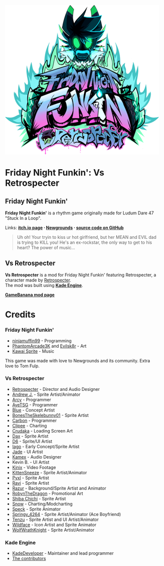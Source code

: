 
![Vs Retrospecter logo](art/Logo.png)

# Friday Night Funkin': Vs Retrospecter
## Friday Night Funkin'
**Friday Night Funkin'** is a rhythm game originally made for Ludum Dare 47 "Stuck In a Loop".

Links: **[itch.io page](https://ninja-muffin24.itch.io/funkin) ⋅ [Newgrounds](https://www.newgrounds.com/portal/view/770371) ⋅ [source code on GitHub](https://github.com/ninjamuffin99/Funkin)**
> Uh oh! Your tryin to kiss ur hot girlfriend, but her MEAN and EVIL dad is trying to KILL you! He's an ex-rockstar, the only way to get to his heart? The power of music... 

## Vs Retrospecter
**Vs Retrospecter** is a mod for Friday Night Funkin' featuring Retrospecter, a character made by [Retrospecter](https://twitter.com/RetroSpecter_).  
The mod was built using **[Kade Engine](https://github.com/KadeDev/Kade-Engine)**.

**[GameBanana mod page](https://gamebanana.com/mods/311759)**

# Credits
### Friday Night Funkin'
 - [ninjamuffin99](https://twitter.com/ninja_muffin99) - Programming
 - [PhantomArcade3K](https://twitter.com/phantomarcade3k) and [Evilsk8r](https://twitter.com/evilsk8r) - Art
 - [Kawai Sprite](https://twitter.com/kawaisprite) - Music

This game was made with love to Newgrounds and its community. Extra love to Tom Fulp.

### Vs Retrospecter
- [Retrospecter](https://twitter.com/RetroSpecter_) - Director and Audio Designer
- [Andrew J.](https://twitter.com/andrewmjart) - Sprite Artist/Animator
- [Arcy](https://twitter.com/AwkwardArcy) - Programmer
- [AyeTSG](https://twitter.com/AyeTSG) - Programmer
- [Blue](https://twitter.com/bluetealover1) - Concept Artist
- [BonesTheSkelebunny01](https://twitter.com/BSkelebunny01) - Sprite Artist
- [Carbon](https://twitter.com/lucaslacus02) - Programmer
- [Clipee](https://twitter.com/LilyClipster) - Charting
- [Crudaka](https://twitter.com/Croodaka) - Loading Screen Art
- [Dax](https://twitter.com/Daxite_) - Sprite Artist
- [D6](https://twitter.com/DSiiiiiix) - Sprite/UI Artist
- [Iago](https://twitter.com/IagoAnims) - Early Concept/Sprite Artist
- [Jade](https://twitter.com/aureumber) - UI Artist
- [Kamex](https://twitter.com/kamexvgm) - Audio Designer
- Kevin B. - UI Artist
- [Kinix](https://twitter.com/SLKinix) - Video Footage
- [KittenSneeze](https://twitter.com/thekittensneeze) - Sprite Artist/Animator
- [Pyxl](https://twitter.com/pyxlbird) - Sprite Artist
- [Ravi](https://twitter.com/RavioliBox) - Sprite Artist
- [Razur](https://twitter.com/razur_draws) - Background/Sprite Artist and Animator
- [RobynTheDragon](https://twitter.com/RobynTheDragonn) - Promotional Art
- [Shiba Chichi](https://twitter.com/lolychichi) - Sprite Artist
- [Snow](https://twitter.com/snowthefox122) - Charting/Modcharting
- [Speck](https://twitter.com/speckygb) - Sprite Animator
- [Springy_4264](https://twitter.com/Springy_4264) - Sprite Artist/Animator (Ace Boyfriend)
- [Tenzu](https://twitter.com/Tenzubushi) - Sprite Artist and UI Artist/Animator
- [Wildface](https://twitter.com/wildface1010) - Icon Artist and Sprite Animator
- [WolfWrathKnight](https://twitter.com/wolfwrathknight) - Sprite Artist/Animator

### Kade Engine
- [KadeDeveloper](https://twitter.com/KadeDeveloper) - Maintainer and lead programmer
- [The contributors](https://github.com/KadeDev/Kade-Engine/graphs/contributors)
